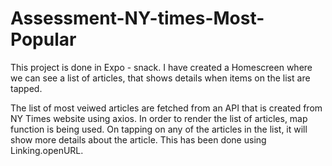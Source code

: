 # Assessment-NY-times-Most-Popular

This project is done in Expo - snack. I have created a Homescreen where we can see a list of articles,
that shows details when items on the list are tapped.

The list of most veiwed articles are fetched from an API that is created from NY Times website using axios.
In order to render the list of articles, map function is being used.
On tapping on any of the articles in the list, it will show more details about the article. This has been done using Linking.openURL.


